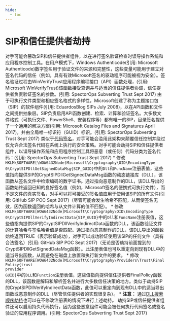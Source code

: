 ```yaml
---
hide:
  - toc
---
```


# SIP和信任提供者劫持

对手可能会篡改SIP和信任提供者组件，以在进行签名验证检查时误导操作系统和应用程序控制工具。在用户模式下，Windows Authenticode(引用: Microsoft Authenticode)数字签名用于验证文件的来源和完整性，这些变量可能用于建立对签名代码的信任（例如，具有有效Microsoft签名的驱动程序可能被视为安全）。签名验证过程由WinVerifyTrust应用程序编程接口（API）函数处理，(引用: Microsoft WinVerifyTrust)该函数接受查询并与适当的信任提供者协调，信任提供者负责验证签名的参数。(引用: SpectorOps Subverting Trust Sept 2017)  由于可执行文件类型和相应签名格式的多样性，Microsoft创建了称为主题接口包（SIP）的软件组件(引用: EduardosBlog SIPs July 2008)，以在API函数和文件之间提供抽象层。SIP负责启用API函数创建、检索、计算和验证签名。大多数文件格式（可执行文件、PowerShell、安装程序等）都有唯一的SIP，目录签名提供了一个通用的解决方案(引用: Microsoft Catalog Files and Signatures April 2017)，并由全局唯一标识符（GUID）标识。(引用: SpectorOps Subverting Trust Sept 2017)  类似于[代码签名](https://attack.mitre.org/techniques/T1553/002)，对手可能会滥用此架构来颠覆信任控制并绕过仅允许合法签名代码在系统上执行的安全策略。对手可能会劫持SIP和信任提供者组件，以误导操作系统和应用程序控制工具将恶意（或任何）代码分类为签名代码：(引用: SpectorOps Subverting Trust Sept 2017)  * 修改<code>HKLM\SOFTWARE[\WOW6432Node\]Microsoft\Cryptography\OID\EncodingType 0\CryptSIPDllGetSignedDataMsg\{SIP_GUID}</code>中的<code>Dll</code>和<code>FuncName</code>注册表值，这些值指向提供SIP的CryptSIPDllGetSignedDataMsg函数的动态链接库（DLL），该函数从签名文件中检索编码的数字证书。通过指向恶意制作的DLL，该DLL导出的函数始终返回已知的良好签名值（例如，Microsoft签名的便携式可执行文件），而不是文件的真实签名，对手可以将可接受的签名值应用于使用该SIP的所有文件(引用: GitHub SIP POC Sept 2017)（尽管可能会发生哈希不匹配，从而使签名无效，因为函数返回的哈希与从文件计算的值不匹配）。 * 修改<code>HKLM\SOFTWARE\[WOW6432Node\]Microsoft\Cryptography\OID\EncodingType 0\CryptSIPDllVerifyIndirectData\{SIP_GUID}</code>中的<code>Dll</code>和<code>FuncName</code>注册表值，这些值指向提供SIP的CryptSIPDllVerifyIndirectData函数的DLL，该函数验证文件的计算哈希与签名哈希值是否匹配。通过指向恶意制作的DLL，该DLL导出的函数始终返回TRUE（表示验证成功），对手可以成功验证使用该SIP的任何文件（具有合法签名）(引用: GitHub SIP POC Sept 2017)（无论是否劫持前面提到的CryptSIPDllGetSignedDataMsg函数）。此注册表值也可以重定向到现有DLL中的适当导出函数，从而避免在磁盘上放置和执行新文件的要求。 * 修改<code>HKLM\SOFTWARE\[WOW6432Node\]Microsoft\Cryptography\Providers\Trust\FinalPolicy\{trust provider GUID}</code>中的<code>DLL</code>和<code>Function</code>注册表值，这些值指向提供信任提供者FinalPolicy函数的DLL，该函数是解码和解析签名并进行大多数信任决策的地方。类似于劫持SIP的CryptSIPDllVerifyIndirectData函数，此值可以重定向到现有DLL中的适当导出函数或恶意制作的DLL（尽管信任提供者的实现很复杂）。 * **注意：** 通过[DLL搜索顺序劫持](https://attack.mitre.org/techniques/T1574/001)也可以在不修改注册表的情况下进行上述劫持。  劫持SIP或信任提供者组件还可以启用持久代码执行，因为这些恶意组件可能会被任何执行代码签名或签名验证的应用程序调用。(引用: SpectorOps Subverting Trust Sept 2017)
